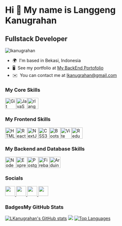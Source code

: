 Hi 👋 My name is Langgeng Kanugrahan
====================================

Fullstack Developer
-------------------

<p align="left"> <img src="https://komarev.com/ghpvc/?username=lkanugrahan&label=Profile%20views&color=0e75b6&style=flat" alt="lkanugrahan" /> </p>

*   🌍  I'm based in Bekasi, Indonesia
*   🖥️  See my portfolio at [My BackEnd Portofolio](http://dark-rose-chinchilla-veil.cyclic.cloud/)
*   ✉️  You can contact me at [lkanugrahan@gmail.com](mailto:lkanugrahan@gmail.com)

### My Core Skills
<p align="left">
<a href="https://git-scm.com/" target="_blank" rel="noreferrer"><img src="https://raw.githubusercontent.com/danielcranney/readme-generator/main/public/icons/skills/git-colored.svg" width="36" height="36" alt="Git" /></a><a href="https://developer.mozilla.org/en-US/docs/Web/JavaScript" target="_blank" rel="noreferrer"><img src="https://raw.githubusercontent.com/danielcranney/readme-generator/main/public/icons/skills/javascript-colored.svg" width="36" height="36" alt="JavaScript" /></a><a href="https://www.r-project.org/" target="_blank" rel="noreferrer"><img src="https://raw.githubusercontent.com/danielcranney/readme-generator/main/public/icons/skills/rlang-colored.svg" width="36" height="36" alt="rlang" /></a></p>

### My Frontend Skills
<p align="left">
<a href="https://developer.mozilla.org/en-US/docs/Glossary/HTML5" target="_blank" rel="noreferrer"><img src="https://raw.githubusercontent.com/danielcranney/readme-generator/main/public/icons/skills/html5-colored.svg" width="36" height="36" alt="HTML5" /></a><a href="https://reactjs.org/" target="_blank" rel="noreferrer"><img src="https://raw.githubusercontent.com/danielcranney/readme-generator/main/public/icons/skills/react-colored.svg" width="36" height="36" alt="React" /></a><a href="https://nextjs.org/docs" target="_blank" rel="noreferrer"><img src="https://raw.githubusercontent.com/danielcranney/readme-generator/main/public/icons/skills/nextjs-colored.svg" width="36" height="36" alt="NextJs" /></a><a href="https://www.w3.org/TR/CSS/#css" target="_blank" rel="noreferrer"><img src="https://raw.githubusercontent.com/danielcranney/readme-generator/main/public/icons/skills/css3-colored.svg" width="36" height="36" alt="CSS3" /></a><a href="https://getbootstrap.com/" target="_blank" rel="noreferrer"><img src="https://raw.githubusercontent.com/danielcranney/readme-generator/main/public/icons/skills/bootstrap-colored.svg" width="36" height="36" alt="Bootstrap" /></a><a href="https://vitejs.dev/" target="_blank" rel="noreferrer"><img src="https://raw.githubusercontent.com/danielcranney/readme-generator/main/public/icons/skills/vite-colored.svg" width="36" height="36" alt="Vite" /></a><a href="https://redux.js.org/" target="_blank" rel="noreferrer"><img src="https://raw.githubusercontent.com/danielcranney/readme-generator/main/public/icons/skills/redux-colored.svg" width="36" height="36" alt="Redux" /></a></p>
    
### My Backend and Database Skills
<p align="left">
<a href="https://nodejs.org/en/" target="_blank" rel="noreferrer"><img src="https://raw.githubusercontent.com/danielcranney/readme-generator/main/public/icons/skills/nodejs-colored.svg" width="36" height="36" alt="NodeJS" /></a><a href="https://expressjs.com/" target="_blank" rel="noreferrer"><img src="https://raw.githubusercontent.com/danielcranney/readme-generator/main/public/icons/skills/express-colored.svg" width="36" height="36" alt="Express" /></a><a href="https://www.postgresql.org/" target="_blank" rel="noreferrer"><img src="https://raw.githubusercontent.com/danielcranney/readme-generator/main/public/icons/skills/postgresql-colored.svg" width="36" height="36" alt="PostgreSQL" /></a><a href="https://firebase.google.com/" target="_blank" rel="noreferrer"><img src="https://raw.githubusercontent.com/danielcranney/readme-generator/main/public/icons/skills/firebase-colored.svg" width="36" height="36" alt="Firebase" /></a><a href="https://store.arduino.cc/?gclid=Cj0KCQjw2eilBhCCARIsAG0Pf8uueBifykWcsSS4LPESeGQfxGVKJYnzV7bz471XfknQJy_1VINVWM8aAkLtEALw_wcB" target="_blank" rel="noreferrer"><img src="https://raw.githubusercontent.com/danielcranney/readme-generator/main/public/icons/skills/arduino-colored.svg" width="36" height="36" alt="Arduino" /></a></p>

### Socials
                  
<p align="left">
  <a href="https://www.facebook.com/Langgeng.Kanugrahan" target="_blank" rel="noreferrer">
  <picture>
    <source media="(prefers-color-scheme: dark)" srcset="https://raw.githubusercontent.com/danielcranney/readme-generator/main/public/icons/socials/facebook-dark.svg" />
    <source media="(prefers-color-scheme: light)" srcset="https://raw.githubusercontent.com/danielcranney/readme-generator/main/public/icons/socials/facebook.svg" />
    <img src="https://raw.githubusercontent.com/danielcranney/readme-generator/main/public/icons/socials/facebook.svg" width="32" height="32" />
  </picture>
  </a>
  <a href="https://www.github.com/LKanugrahan" target="_blank" rel="noreferrer">
    <picture>
      <source media="(prefers-color-scheme: dark)" srcset="https://raw.githubusercontent.com/danielcranney/readme-generator/main/public/icons/socials/github-dark.svg" />
      <source media="(prefers-color-scheme: light)" srcset="https://raw.githubusercontent.com/danielcranney/readme-generator/main/public/icons/socials/github.svg" />
      <img src="https://raw.githubusercontent.com/danielcranney/readme-generator/main/public/icons/socials/github.svg" width="32" height="32" />
    </picture>
  </a>
  <a href="http://www.instagram.com/lkanugrahan" target="_blank" rel="noreferrer">
    <picture>
      <source media="(prefers-color-scheme: dark)" srcset="undefined"/>
      <source media="(prefers-color-scheme: light)" srcset="https://raw.githubusercontent.com/danielcranney/readme-generator/main/public/icons/socials/instagram.svg"/>
      <img src="https://raw.githubusercontent.com/danielcranney/readme-generator/main/public/icons/socials/instagram.svg" width="32" height="32"/>
    </picture>
  </a>
  <a href="https://www.linkedin.com/in/langgeng-kanugrahan/" target="_blank" rel="noreferrer">
    <picture>
      <source media="(prefers-color-scheme: dark)" srcset="https://raw.githubusercontent.com/danielcranney/readme-generator/main/public/icons/socials/linkedin-dark.svg" />
      <source media="(prefers-color-scheme: light)" srcset="https://raw.githubusercontent.com/danielcranney/readme-generator/main/public/icons/socials/linkedin.svg" />
      <img src="https://raw.githubusercontent.com/danielcranney/readme-generator/main/public/icons/socials/linkedin.svg" width="32" height="32" />
    </picture>
  </a>
</p>

### Badges<b>My GitHub Stats</b>

<a href="http://www.github.com/LKanugrahan"><img src="https://github-readme-stats.vercel.app/api?username=LKanugrahan&show_icons=true&hide=&count_private=true&title_color=facc15&text_color=000000&icon_color=000000&bg_color=ffffff&hide_border=true&show_icons=true" alt="LKanugrahan's GitHub stats" /></a>
<a href="http://www.github.com/LKanugrahan"><img src="https://github-readme-streak-stats.herokuapp.com/?user=LKanugrahan&stroke=000000&background=ffffff&ring=facc15&fire=facc15&currStreakNum=000000&currStreakLabel=facc15&sideNums=000000&sideLabels=000000&dates=000000&hide_border=true" /></a>
<a href="https://github.com/LKanugrahan" align="left"><img src="https://github-readme-stats.vercel.app/api/top-langs/?username=LKanugrahan&langs_count=10&title_color=facc15&text_color=000000&icon_color=000000&bg_color=ffffff&hide_border=true&locale=en&custom_title=Top%20%Languages" alt="Top Languages" /></a>

